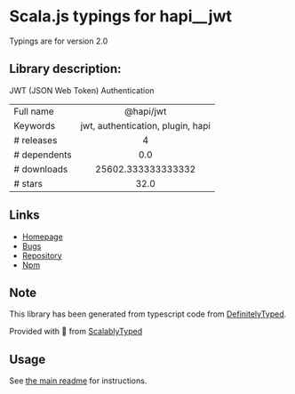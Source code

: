 
# Scala.js typings for hapi__jwt

Typings are for version 2.0

## Library description:
JWT (JSON Web Token) Authentication

|                    |                 |
| ------------------ | :-------------: |
| Full name          | @hapi/jwt |
| Keywords           | jwt, authentication, plugin, hapi |
| # releases         | 4 |
| # dependents       | 0.0 |
| # downloads        | 25602.333333333332 |
| # stars            | 32.0 |

## Links
- [Homepage](https://github.com/hapijs/jwt#readme)
- [Bugs](https://github.com/hapijs/jwt/issues)
- [Repository](https://github.com/hapijs/jwt)
- [Npm](https://www.npmjs.com/package/%40hapi%2Fjwt)
    


## Note
This library has been generated from typescript code from [DefinitelyTyped](https://definitelytyped.org).

Provided with :purple_heart: from [ScalablyTyped](https://github.com/oyvindberg/ScalablyTyped)

## Usage
See [the main readme](../../readme.md) for instructions.


